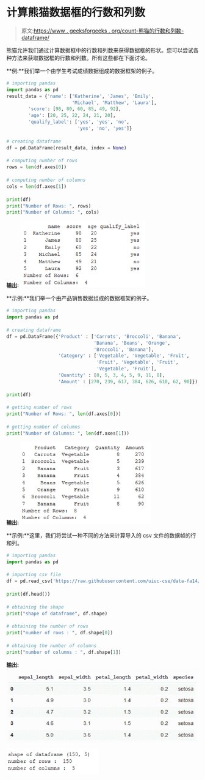# 计算熊猫数据框的行数和列数

> 原文:[https://www . geeksforgeeks . org/count-熊猫的行数和列数-dataframe/](https://www.geeksforgeeks.org/count-the-number-of-rows-and-columns-of-a-pandas-dataframe/)

熊猫允许我们通过计算数据框中的行数和列数来获得数据框的形状。您可以尝试各种方法来获取数据框的行数和列数。所有这些都在下面讨论。

**例:**我们举一个由学生考试成绩数据组成的数据框架的例子。

```py
# importing pandas 
import pandas as pd
result_data = {'name': ['Katherine', 'James', 'Emily',
                        'Michael', 'Matthew', 'Laura'],
        'score': [98, 80, 60, 85, 49, 92],
        'age': [20, 25, 22, 24, 21, 20],
        'qualify_label': ['yes', 'yes', 'no',
                          'yes', 'no', 'yes']}

# creating dataframe
df = pd.DataFrame(result_data, index = None)

# computing number of rows
rows = len(df.axes[0])

# computing number of columns
cols = len(df.axes[1])

print(df)
print("Number of Rows: ", rows)
print("Number of Columns: ", cols)
```

**输出:**
![](img/ef3ea35c489ab592778e5c571e0b6b6c.png)

**示例:**我们举一个由产品销售数据组成的数据框架的例子。

```py
# importing pandas 
import pandas as pd

# creating dataframe
df = pd.DataFrame({'Product' : ['Carrots', 'Broccoli', 'Banana', 
                                'Banana', 'Beans', 'Orange',
                                'Broccoli', 'Banana'],
                   'Category' : ['Vegetable', 'Vegetable', 'Fruit', 
                                 'Fruit', 'Vegetable', 'Fruit', 
                                 'Vegetable', 'Fruit'],
                   'Quantity' : [8, 5, 3, 4, 5, 9, 11, 8],
                   'Amount' : [270, 239, 617, 384, 626, 610, 62, 90]})

print(df)

# getting number of rows
print("Number of Rows: ", len(df.axes[0]))

# getting number of columns
print("Number of Columns: ", len(df.axes[1]))
```

**输出:**
![](img/49861be4f35bc888bc96dd7ea95834e2.png)

**示例:**这里，我们将尝试一种不同的方法来计算导入的 csv 文件的数据帧的行和列。

```py
# importing pandas
import pandas as pd

# importing csv file
df = pd.read_csv('https://raw.githubusercontent.com/uiuc-cse/data-fa14/gh-pages/data/iris.csv')

print(df.head())

# obtaining the shape
print("shape of dataframe", df.shape)

# obtaining the number of rows
print("number of rows : ", df.shape[0])

# obtaining the number of columns
print("number of columns : ", df.shape[1])
```

**输出:**
![](img/8c4ecc86297c19f1b1b9d2210daa700b.png)

![](img/8619a157ff2bf00e22e359c681e7659f.png)